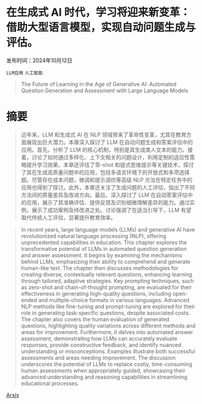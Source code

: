 # 在生成式 AI 时代，学习将迎来新变革：借助大型语言模型，实现自动问题生成与评估。

发布时间：2024年10月12日

`LLM应用` `人工智能`

> The Future of Learning in the Age of Generative AI: Automated Question Generation and Assessment with Large Language Models

# 摘要

> 近年来，LLM 和生成式 AI 在 NLP 领域带来了革命性变革，尤其在教育方面展现出巨大潜力。本章深入探讨了 LLM 在自动问题生成和答案评估中的应用。首先，分析了 LLM 的核心机制，特别是其生成类人文本的能力。接着，讨论了如何通过多样化、上下文相关的问题设计，利用定制的适应性策略提升学习效果。本章还评估了零-shot 和链式思维提示等关键技术，探讨了其在生成高质量问题中的应用，包括多语言环境下的开放式和多项选择题。尽管存在成本问题，微调和提示调优等高级 NLP 方法在特定任务中的应用也得到了探讨。此外，本章还关注了生成问题的人工评估，指出了不同方法间的质量差异及改进方向。最后，深入探讨了 LLM 在自动答案评估中的应用，展示了其准确评估、提供反馈及识别细微理解差异的能力。通过实例，展示了成功案例及待改进之处。讨论强调了在适当引导下，LLM 有望取代传统人工评估，显著提升教育效率。

> In recent years, large language models (LLMs) and generative AI have revolutionized natural language processing (NLP), offering unprecedented capabilities in education. This chapter explores the transformative potential of LLMs in automated question generation and answer assessment. It begins by examining the mechanisms behind LLMs, emphasizing their ability to comprehend and generate human-like text. The chapter then discusses methodologies for creating diverse, contextually relevant questions, enhancing learning through tailored, adaptive strategies. Key prompting techniques, such as zero-shot and chain-of-thought prompting, are evaluated for their effectiveness in generating high-quality questions, including open-ended and multiple-choice formats in various languages. Advanced NLP methods like fine-tuning and prompt-tuning are explored for their role in generating task-specific questions, despite associated costs. The chapter also covers the human evaluation of generated questions, highlighting quality variations across different methods and areas for improvement. Furthermore, it delves into automated answer assessment, demonstrating how LLMs can accurately evaluate responses, provide constructive feedback, and identify nuanced understanding or misconceptions. Examples illustrate both successful assessments and areas needing improvement. The discussion underscores the potential of LLMs to replace costly, time-consuming human assessments when appropriately guided, showcasing their advanced understanding and reasoning capabilities in streamlining educational processes.

[Arxiv](https://arxiv.org/abs/2410.09576)